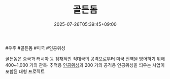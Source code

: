 ﻿---
title: "골든돔"
date: 2025-07-26T05:39:45+09:00
lastmod: 2025-07-26T05:39:45+09:00
type: docs
sidebar:
  open: true
weight: 3
---
<div style="display:none">
  <meta property="article:published_time" content="2025-07-25T20:39:45Z" />
  <meta property="article:modified_time" content="2025-07-25T20:39:45Z" />
</div>
#우주 #골든돔 #미국 #인공위성

  골든돔은 중국과 러시아 등 잠재적인 적대국의 공격으로부터 미국 전역을 방어하기 위해 400~1,000 기의 관측· 추적용 [인공위성](/industry-study/인공위성/)과 200 기의 공격용 인공위성을 띄우는 사업이 포함된 대형 프로젝트
